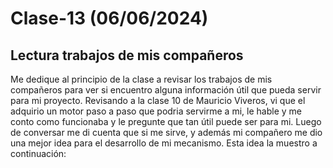 # Clase-13 (06/06/2024)

## Lectura trabajos de mis compañeros

Me dedique al principio de la clase a revisar los trabajos de mis compañeros para ver si encuentro alguna información útil que pueda servir para mi proyecto. Revisando a la clase 10 de Mauricio Viveros, vi que el adquirio un motor paso a paso que podria servirme a mi, le hable y me conto como funcionaba y le pregunte que tan útil puede ser para mi. Luego de conversar me di cuenta que si me sirve, y además mi compañero me dio una mejor idea para el desarrollo de mi mecanismo. Esta idea la muestro a continuación:



